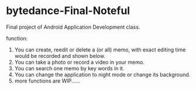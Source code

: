 # bytedance-Final-Noteful

Final project of Android Application Development class.

function:
1. You can create, reedit or delete a (or all) memo, with exact editing time would be recorded and shown below.
2. You can take a photo or record a video in your memo.
3. You can search one memo by key words in it.
4. You can change the application to night mode or change its background.
5. more functions are WIP......
